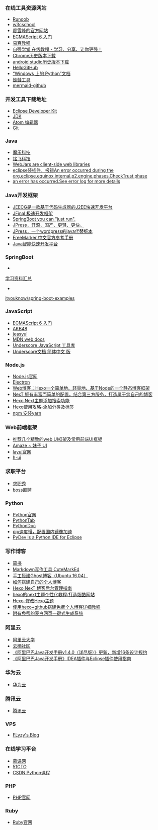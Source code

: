 ### 在线工具资源网站
- <a href="http://www.runoob.com/" type="text/html" target="_blank">Runoob</a>  
- <a href="https://www.w3cschool.cn/" type="text/html" target="_blank">w3cschool</a>  
- <a href="https://www.liaoxuefeng.com/" type="text/html" target="_blank">廖雪峰的官方网站</a>  
- <a href="http://es6.ruanyifeng.com/" type="text/html" target="_blank">ECMAScript 6 入门</a>  
- <a href="https://www.yiibai.com/" type="text/html" target="_blank">易百教程</a>  
- <a href="https://code.ziqiangxuetang.com/" type="text/html" target="_blank">自强学堂 在线教程 - 学习、分享、让你更强！</a>  
- <a href="https://www.chromedownloads.net/" type="text/html" target="_blank">Chrome历史版本下载</a>  
- <a href="http://www.android-studio.org/index.php/download/hisversion" type="text/html" target="_blank">android studio历史版本下载</a>  
- <a href="https://hellogithub.com/" type="text/html" target="_blank">HelloGitHub</a>  
- <a href="https://docs.microsoft.com/zh-cn/windows/python/" type="text/html" target="_blank"> “Windows 上的 Python”文档</a>  
- <a href="https://www.iamwawa.cn/guid.html" type="text/html" target="_blank">蛙蛙工具</a>  
- <a href="http://mermaid-js.github.io/mermaid/#/" type="text/html" target="_blank">mermaid-github</a>  

### 开发工具下载地址
- <a href="http://www.eclipse.org/" type="text/html" target="_blank">Eclipse Developer Kit</a>  
- <a href="https://www.oracle.com/technetwork/java/javase/downloads/index.html" type="text/html" target="_blank">JDK</a> 
- <a href="https://atom.io/" type="text/html" target="_blank">Atom 编辑器</a> 
- <a href="https://git-scm.com/" type="text/html" target="_blank">Git</a> 


### <span id="Java">Java</span>  
- <a href="http://www.mldn.cn/" type="text/html" target="_blank">魔乐科技</a>  
- <a href="http://ms.mingsoft.net/" type="text/html" target="_blank">铭飞科技</a>  
- <a href="https://www.webjars.org/" type="text/html" target="_blank">WebJars are client-side web libraries</a>  
- <a href="https://my.oschina.net/sundasheng44/blog/793781" type="text/html" target="_blank">eclipse装插件，报错An error occurred during the org.eclipse.equinox.internal.p2.engine.phases.CheckTrust phase</a>  
- <a href="https://zhidao.baidu.com/question/585507326.html" type="text/html" target="_blank">an error has occurred.See error log for more details</a>  
 

### Java开发框架
- <a href="http://www.jeecg.org/" type="text/html" target="_blank">JEECG是一款基于代码生成器的J2EE快速开发平台</a>  
- <a href="https://www.jfinal.com/" type="text/html" target="_blank">JFinal 极速开发框架</a>  
- <a href="https://spring.io/" type="text/html" target="_blank">SpringBoot you can "just run".</a>  
- <a href="http://www.jpress.io/" type="text/html" target="_blank">JPress，开源、国产、更轻、更快。</a>  
- <a href="https://www.jfinal.com/project/3" type="text/html" target="_blank">JPress，一个wordpress的java代替版本</a>  
- <a href="http://freemarker.foofun.cn/" type="text/html" target="_blank">FreeMarker 中文官方参考手册</a>  
- <a href="http://www.javafast.cn/index.html" type="text/html" target="_blank">Java智能快速开发平台</a>  


### <span id="Java">SpringBoot</span>  
- <a href="http://ityouknow.com/springboot/2015/12/30/springboot-collect.html" type="text/html" target="_blank">
学习资料汇总</a>  
- <a href="https://github.com/ityouknow/spring-boot-examples" type="text/html" target="_blank">
ityouknow/spring-boot-examples</a>  


### JavaScript
- <a href="http://es6.ruanyifeng.com/" type="text/html" target="_blank">ECMAScript 6 入门</a>  
- <a href="http://www.akb48.com.cn/" type="text/html" target="_blank">AKB48</a>  
- <a href="http://www.jeasyui.com/" type="text/html" target="_blank">jeasyui</a>  
- <a href="https://developer.mozilla.org/zh-CN/" type="text/html" target="_blank">MDN web docs</a>  
- <a href="https://www.bootcss.com/p/underscore/" type="text/html" target="_blank">Underscore JavaScript 工具库</a>  
- <a href="http://learningcn.com/underscore/" type="text/html" target="_blank">Underscore文档 简体中文 版</a>  

### <span id="Node">Node.js</span>  
- <a href="https://nodejs.org/en/" type="text/html" target="_blank">Node.js官网</a>  
- <a href="https://electronjs.org/" type="text/html" target="_blank">Electron</a>  
- <a href="https://hexo.io/zh-cn/" type="text/html" target="_blank">Web博客：Hexo一个简单地、轻量地、基于Node的一个静态博客框架</a>  
- <a href="http://theme-next.iissnan.com/getting-started.html" type="text/html" target="_blank">NexT 拥有丰富而简单的配置，结合第三方服务，打造属于您自己的博客</a>  
- <a href="https://www.jianshu.com/p/202c9e789c8f" type="text/html" target="_blank">Hexo Next主题添加搜索功能</a>  
- <a href="https://www.jianshu.com/p/e17711e44e00" type="text/html" target="_blank">Hexo使用攻略-添加分类及标签</a>  
- <a href="https://www.jianshu.com/p/ca79e7ca38a4" type="text/html" target="_blank">npm 安装yarn</a>  

### Web前端框架  
- <a href="https://blog.csdn.net/qq_35624642/article/details/68482926" type="text/html" target="_blank">推荐几个精致的web UI框架及常用前端UI框架</a>  
- <a href="http://amazeui.org/" type="text/html" target="_blank">Amaze ~ 妹子 UI</a>  
- <a href="https://www.layui.com/" type="text/html" target="_blank">layui官网</a>  
- <a href="http://www.h-ui.net/index.shtml" type="text/html" target="_blank">h-ui</a>  

### 求职平台
- <a href="http://www.jobshow.cn/" type="text/html" target="_blank">求职秀</a>  
- <a href="https://www.zhipin.com/" type="text/html" target="_blank">boss直聘</a>  


### <span id="Python">Python</span>  
- <a href="https://www.python.org/" type="text/html" target="_blank">Python官网</a>  
- <a href="https://www.pythontab.com/" type="text/html" target="_blank">PythonTab</a>  
- <a href="http://www.pythondoc.com/" type="text/html" target="_blank">PythonDoc</a>  
- <a href="https://blog.csdn.net/u012219371/article/details/97315257" type="text/html" target="_blank">pip速度慢，配置国内镜像加速</a>  
- <a href="http://www.pydev.org/" type="text/html" target="_blank">PyDev is a Python IDE for Eclipse</a>  


### <span id="writing">写作博客</span>  
- <a href="https://www.jianshu.com/" type="text/html" target="_blank">简书</a>  
- <a href="https://github.com/cloose/CuteMarkEd" type="text/html" target="_blank">Markdown写作工具 CuteMarkEd</a>  
- <a href="https://support.huaweicloud.com/bestpractice-ecs/zh-cn_topic_0149023604.html" type="text/html" target="_blank">手工搭建Ghost博客（Ubuntu 16.04）</a>  
- <a href="https://bbs.huaweicloud.com/blogs/c63b1f83e87611e8bd5a7ca23e93a891" type="text/html" target="_blank">如何搭建自己的个人博客</a> 
- <a href="https://www.cnblogs.com/xingyunblog/p/8681205.html" target="_blank">Hexo NexT 博客后台管理指南</a>   
- <a href="https://www.jianshu.com/p/f054333ac9e6" target="_blank">hexo的next主题个性化教程:打造炫酷网站</a>   
- <a href="https://www.jianshu.com/p/33bc0a0a6e90" target="_blank">Hexo-修改Hexo主题</a>   
- <a href="https://www.cnblogs.com/liuxianan/p/build-blog-website-by-hexo-github.html" target="_blank">使用hexo+github搭建免费个人博客详细教程</a>  
- <a href="http://www.51bbw.cn/show/" target="_blank">附有免费的表白网页一键式生成系统</a>

### <span id="writing">阿里云</span>  
- <a href="https://edu.aliyun.com/" type="text/html" target="_blank">阿里云大学</a>  
- <a href="https://yq.aliyun.com/" type="text/html" target="_blank">云栖社区</a>  
- <a href="https://yq.aliyun.com/articles/69327?spm=5176.10695662.1996646101.searchclickresult.7eba6922PuCnMr" type="text/html" target="_blank">《阿里巴巴Java开发手册v1.4.0（详尽版）》更新，新增16条设计规约</a>  
- <a href="https://yq.aliyun.com/articles/224817?spm=5176.10695662.1996646101.searchclickresult.7eba6922PuCnMr" type="text/html" target="_blank">《阿里巴巴Java开发手册》IDEA插件与Eclipse插件使用指南</a>  

### <span id="writing">华为云</span>  
- <a href="https://www.huaweicloud.com/" type="text/html" target="_blank">华为云</a>  

### 腾讯云
- <a href="https://cloud.tencent.com/" type="text/html" target="_blank">腾讯云</a>  

### VPS  
- <a href="https://flyzyblog.com/" type="text/html" target="_blank">FLyzy's Blog</a>  

### 在线学习平台
- <a href="https://www.imooc.com/" type="text/html" target="_blank">慕课网</a>  
- <a href="https://edu.51cto.com/" type="text/html" target="_blank">51CTO</a>  
- <a href="https://edu.csdn.net/promotion_activity?id=8?utm_source=edm0" type="text/html" target="_blank">CSDN Python课程</a>  




### <span id="PHP">PHP</span>  
- <a href="http://php.net/" type="text/html" target="_blank">PHP官网</a>  


### <span id="Ruby">Ruby</span>  
- <a href="http://www.runoob.com/ruby/ruby-environment.html" type="text/html" target="_blank">Ruby官网</a>  
